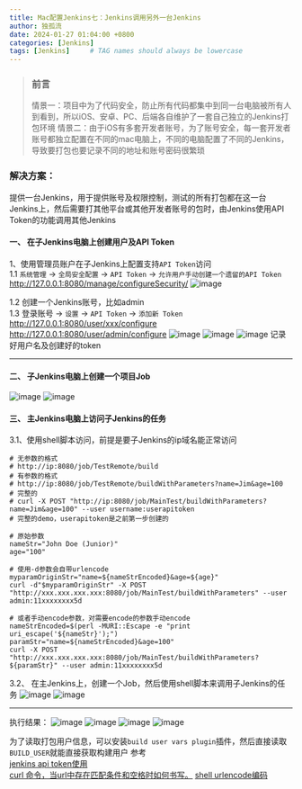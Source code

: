```yaml
---
title: Mac配置Jenkins七：Jenkins调用另外一台Jenkins
author: 独孤流
date: 2024-01-27 01:04:00 +0800
categories: [Jenkins]
tags: [Jenkins]     # TAG names should always be lowercase
---
```


> ### 前言
> 情景一：项目中为了代码安全，防止所有代码都集中到同一台电脑被所有人到看到，所以iOS、安卓、PC、后端各自维护了一套自己独立的Jenkins打包环境
> 情景二：由于iOS有多套开发者账号，为了账号安全，每一套开发者账号都独立配置在不同的mac电脑上，不同的电脑配置了不同的Jenkins，导致要打包也要记录不同的地址和账号密码很繁琐

### 解决方案：
提供一台Jenkins，用于提供账号及权限控制，测试的所有打包都在这一台Jenkins上，然后需要打其他平台或其他开发者账号的包时，由Jenkins使用API Token的功能调用其他Jenkins

#### 一、 在子Jenkins电脑上创建用户及API Token
1、使用管理员账户在子Jenkins上配置支持`API Token`访问\
1.1 `系统管理` -> `全局安全配置` -> `API Token` -> `允许用户手动创建一个遗留的API Token`\
http://127.0.0.1:8080/manage/configureSecurity/
![image](/assets/img/jenkins/jenkins_7_1.png)

1.2 创建一个Jenkins账号，比如admin\
1.3 登录账号 -> `设置` -> `API Token` -> `添加新 Token`\
http://127.0.0.1:8080/user/xxx/configure
http://127.0.0.1:8080/user/admin/configure
![image](/assets/img/jenkins/jenkins_7_2.png)
![image](/assets/img/jenkins/jenkins_7_3.png)
![image](/assets/img/jenkins/jenkins_7_4.png)
记录好用户名及创建好的token

----
#### 二、 子Jenkins电脑上创建一个项目Job
![image](/assets/img/jenkins/jenkins_7_5.png)
![image](/assets/img/jenkins/jenkins_7_6.png)

#### 三、 主Jenkins电脑上访问子Jenkins的任务
3.1、使用shell脚本访问，前提是要子Jenkins的ip域名能正常访问
```
# 无参数的格式
# http://ip:8080/job/TestRemote/build
# 有参数的格式
# http://ip:8080/job/TestRemote/buildWithParameters?name=Jim&age=100
# 完整的
# curl -X POST "http://ip:8080/job/MainTest/buildWithParameters?name=Jim&age=100" --user username:userapitoken
# 完整的demo，userapitoken是之前第一步创建的

# 原始参数
nameStr="John Doe (Junior)"
age="100"

# 使用-d参数会自带urlencode
myparamOriginStr="name=${nameStrEncoded}&age=${age}"
curl -d"$myparamOriginStr" -X POST  "http://xxx.xxx.xxx.xxx:8080/job/MainTest/buildWithParameters" --user admin:11xxxxxxxx5d

# 或者手动encode参数，对需要encode的参数手动encode
nameStrEncoded=$(perl -MURI::Escape -e "print uri_escape('${nameStr}');")
paramStr="name=${nameStrEncoded}&age=100"
curl -X POST "http://xxx.xxx.xxx.xxx:8080/job/MainTest/buildWithParameters?${paramStr}" --user admin:11xxxxxxxx5d
```

3.2、
在主Jenkins上，创建一个Job，然后使用shell脚本来调用子Jenkins的任务
![image](/assets/img/jenkins/jenkins_7_7.png)
![image](/assets/img/jenkins/jenkins_7_8.png)

----
执行结果：
![image](/assets/img/jenkins/jenkins_7_main_1.png)
![image](/assets/img/jenkins/jenkins_7_main_2.png)
![image](/assets/img/jenkins/jenkins_7_sub1.png)
![image](/assets/img/jenkins/jenkins_7_sub2.png)

为了读取打包用户信息，可以安装`build user vars plugin`插件，然后直接读取`BUILD_USER`就能直接获取构建用户
参考\
[jenkins api token使用](https://juejin.cn/s/jenkins%20api%20token%E4%BD%BF%E7%94%A8)\
[curl 命令，当url中存在匹配条件和空格时如何书写。](https://blog.csdn.net/lixingdefengzi/article/details/52101484)
[shell urlencode编码](https://juejin.cn/s/shell%20urlencode%E7%BC%96%E7%A0%81)